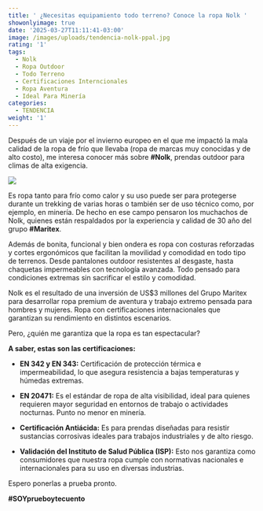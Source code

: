 ```yaml
---
title: ' ¿Necesitas equipamiento todo terreno? Conoce la ropa Nolk '
showonlyimage: true
date: '2025-03-27T11:11:41-03:00'
image: /images/uploads/tendencia-nolk-ppal.jpg
rating: '1'
tags:
  - Nolk
  - Ropa Outdoor
  - Todo Terreno
  - Certificaciones Interncionales
  - Ropa Aventura
  - Ideal Para Minería
categories:
  - TENDENCIA
weight: '1'
---
```

Después de un viaje por el invierno europeo en el que me impactó la mala calidad de la ropa de frío que llevaba (ropa de marcas muy conocidas y de alto costo), me interesa conocer más sobre **\#Nolk**, prendas outdoor para climas de alta exigencia.

<!--more-->

![](/images/uploads/tendencia-nolk-ppal.jpg)

Es ropa tanto para frío como calor y su uso puede ser para protegerse durante un trekking de varias horas o también ser de uso técnico como, por ejemplo, en minería. De hecho en ese campo pensaron los muchachos de Nolk, quienes están respaldados por la experiencia y calidad de 30 año del grupo **\#Maritex**.



Además de bonita, funcional y bien ondera es ropa con costuras reforzadas y cortes ergonómicos que facilitan la movilidad y comodidad en todo tipo de terrenos. Desde pantalones outdoor resistentes al desgaste, hasta chaquetas impermeables con tecnología avanzada. Todo pensado para condiciones extremas sin sacrificar el estilo y comodidad.

Nolk es el resultado de una inversión de US$3 millones del Grupo Maritex para desarrollar ropa  premium de aventura y trabajo extremo pensada para hombres y mujeres. Ropa  con certificaciones internacionales que garantizan su rendimiento en distintos escenarios. 

Pero, ¿quién me garantiza que la ropa es tan espectacular?



**A saber, estas son las certificaciones:**

* **EN 342 y EN 343:** Certificación de protección térmica e impermeabilidad, lo que asegura resistencia a bajas temperaturas y húmedas extremas.



* **EN 20471:** Es el estándar de ropa de alta visibilidad, ideal para quienes requieren mayor seguridad en entornos de trabajo o actividades nocturnas. Punto no menor en minería.



* **Certificación Antiácida:** Es para prendas diseñadas para resistir sustancias corrosivas ideales para trabajos industriales y de alto riesgo.



* **Validación del Instituto de Salud Pública (ISP):** Esto nos garantiza como consumidores que nuestra ropa cumple con normativas nacionales e internacionales para su uso en diversas industrias.

Espero ponerlas a prueba pronto.

**\#SOYprueboytecuento**
